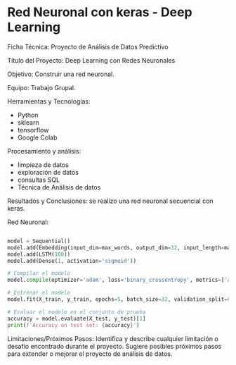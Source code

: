 # Red Neuronal con keras - Deep Learning

Ficha Técnica: Proyecto de Análisis de Datos Predictivo

Título del Proyecto: Deep Learning con Redes Neuronales

Objetivo:
Construir una red neuronal.

Equipo:
Trabajo Grupal.

Herramientas y Tecnologías:
- Python
- sklearn
- tensorflow
- Google Colab

Procesamiento y análisis:
- limpieza de datos
- exploración de datos
- consultas SQL
- Técnica de Análisis de datos
  
Resultados y Conclusiones:
se realizo una red neuronal secuencial con keras.

Red Neuronal:

```python

model = Sequential()
model.add(Embedding(input_dim=max_words, output_dim=32, input_length=max_length))
model.add(LSTM(100))
model.add(Dense(1, activation='sigmoid'))

# Compilar el modelo
model.compile(optimizer='adam', loss='binary_crossentropy', metrics=['accuracy'])

# Entrenar el modelo
model.fit(X_train, y_train, epochs=5, batch_size=32, validation_split=0.2)

# Evaluar el modelo en el conjunto de prueba
accuracy = model.evaluate(X_test, y_test)[1]
print(f'Accuracy on test set: {accuracy}')
```



Limitaciones/Próximos Pasos:
Identifica y describe cualquier limitación o desafío encontrado durante el proyecto.
Sugiere posibles próximos pasos para extender o mejorar el proyecto de análisis de datos.


